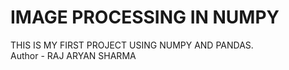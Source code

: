 # IMAGE PROCESSING IN NUMPY
THIS IS MY FIRST PROJECT USING NUMPY AND PANDAS.
<BR>
Author - RAJ ARYAN SHARMA
